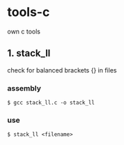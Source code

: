 # tools-c
own c tools


## 1. stack_ll

check for balanced brackets {} in files 

### assembly
```
$ gcc stack_ll.c -o stack_ll
```
### use
```
$ stack_ll <filename>
```